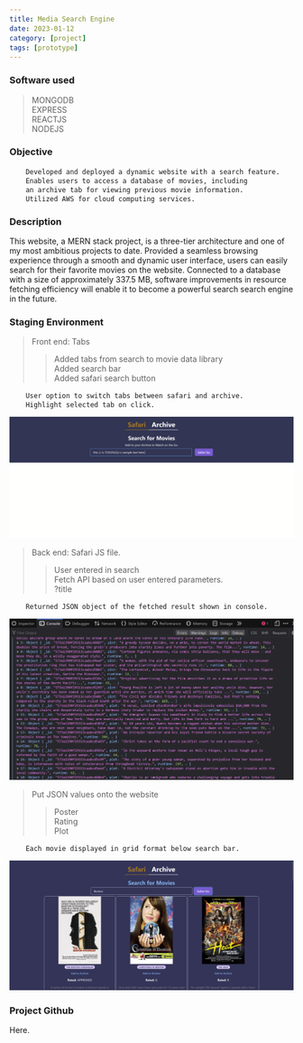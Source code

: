 ```yaml
---
title: Media Search Engine
date: 2023-01-12
category: [project]
tags: [prototype]
---
```


### Software used
> MONGODB <br>
> EXPRESS <br>
> REACTJS <br>
> NODEJS 


### Objective
        Developed and deployed a dynamic website with a search feature.
        Enables users to access a database of movies, including
        an archive tab for viewing previous movie information.
        Utilized AWS for cloud computing services.
        

        
### Description
This website, a MERN stack project, is a three-tier architecture and one of my most ambitious projects to date.
Provided a seamless browsing experience through a smooth and dynamic user interface, users can easily search for their
favorite movies on the website.
Connected to a database with a size of approximately 337.5 MB, software improvements
in resource fetching efficiency will enable it to become a powerful search search engine in the future.


### Staging Environment
> Front end: Tabs <br>
>> Added tabs from search to movie data library <br>
>> Added search bar <br>
>> Added safari search button <br>

        User option to switch tabs between safari and archive.
        Highlight selected tab on click.

![Landingpage1](/assets/proj-images/mernweb1.png)

> Back end: Safari JS file.
>> User entered in search <br>
>> Fetch API based on user entered parameters. <br>
>> ?title <br>

        Returned JSON object of the fetched result shown in console.

![Inspect1](/assets/proj-images/jsondemo1.png)

> Put JSON values onto the website
>> Poster <br>
>> Rating <br>
>> Plot <br>

        Each movie displayed in grid format below search bar.

![Searchresult1](/assets/proj-images/searchresult1.png)



### Project Github
Here.